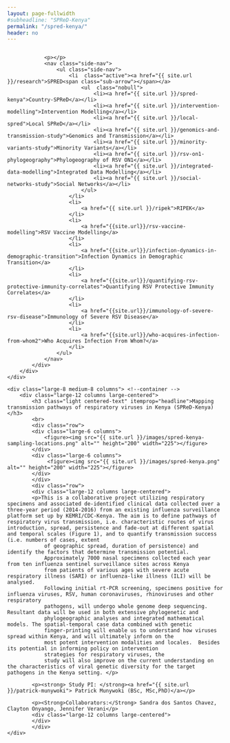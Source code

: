 ```yaml
---
layout: page-fullwidth
#subheadline: "SPReD-Kenya"
permalink: "/spred-kenya/"
header: no
---
```


<section role="main" class="scroll-container">

<div class="row">
	<div class="large-4 medium-4 columns"> <!--side nav -->
		<div class="hide-for-small">
			<div class="sidebar">
			
				<p></p>
				<nav class="side-nav">
					<ul class="side-nav">
						<li  class="active"><a href="{{ site.url }}/research">SPRED<span class="sub-arrow"></span></a>
							<ul  class="nobull">
								<li><a href="{{ site.url }}/spred-kenya">Country-SPReD</a></li>
      							<li><a href="{{ site.url }}/intervention-modelling">Intervention Modelling</a></li>
     							<li><a href="{{ site.url }}/local-spred">Local SPReD</a></li>
      							<li><a href="{{ site.url }}/genomics-and-transmission-study">Genomics and Transmission</a></li>
      							<li><a href="{{ site.url }}/minority-variants-study">Minority Variants</a></li>
      							<li><a href="{{ site.url }}/rsv-on1-phylogeography">Phylogeography of RSV ON1</a></li>
      							<li><a href="{{ site.url }}/integrated-data-modelling">Integrated Data Modelling</a></li>
      							<li><a href="{{ site.url }}/social-networks-study">Social Networks</a></li>
							</ul>
						</li>
						<li>
							<a href="{{ site.url }}/ripek">RIPEK</a>
						</li>
						<li>
    						<a href="{{site.url}}/rsv-vaccine-modelling">RSV Vaccine Modelling</a>
  						</li>
  						<li>
    						<a href="{{site.url}}/infection-dynamics-in-demographic-transition">Infection Dynamics in Demographic Transition</a>
  						</li>
  						<li>
    						<a href="{{site.url}}/quantifying-rsv-protective-immunity-correlates">Quantifying RSV Protective Immunity Correlates</a>
  						</li>
  						<li>
    						<a href="{{site.url}}/immunology-of-severe-rsv-disease">Immunology of Severe RSV Disease</a>
  						</li>
  						<li>
    						<a href="{{site.url}}/who-acquires-infection-from-whom2">Who Acquires Infection From Whom?</a>
  						</li>
					</ul>
				</nav>
			</div>
		</div>
	</div>

	<div class="large-8 medium-8 columns"> <!--container -->
		<div class="large-12 columns large-centered">
			<h3 class="light centered-text" itemprop="headline">Mapping transmission pathways of respiratory viruses in Kenya (SPReD-Kenya)</h3>
			<br>
			<div class="row">
			<div class="large-6 columns">
				<figure><img src="{{ site.url }}/images/spred-kenya-sampling-locations.png" alt="" height="200" width="225"></figure>
			</div>
			<div class="large-6 columns">
 				 <figure><img src="{{ site.url }}/images/spred-kenya.png" alt="" height="200" width="225"></figure>
			</div>
			</div>
			<div class="row">
			<div class="large-12 columns large-centered">
			<p>This is a collaborative project utilizing respiratory specimens and associated de-identified clinical data collected over a three-year period (2014-2016) from an existing influenza surveillance platform set up by KEMRI/CDC-Kenya. The aim is to define pathways of respiratory virus transmission, i.e. characteristic routes of virus introduction, spread, persistence and fade-out at different spatial and temporal scales (Figure 1), and to quantify transmission success (i.e. numbers of cases, extent
				of geographic spread, duration of persistence) and identify the factors that determine transmission potential. 
				Approximately 7000 nasal specimens collected each year from ten influenza sentinel surveillance sites across Kenya 
				from patients of various ages with severe acute respiratory illness (SARI) or influenza-like illness (ILI) will be analysed.
				Following initial rt-PCR screening, specimens positive for influenza viruses, RSV, human coronaviruses, rhinoviruses and other respiratory
				pathogens, will undergo whole genome deep sequencing. Resultant data will be used in both extensive phylogenetic and 
				phylogeographic analyses and integrated mathematical models. The spatial-temporal case data combined with genetic 
				finger-printing will enable us to understand how viruses spread within Kenya, and will ultimately inform on the 
				most potent intervention modalities and locales.  Besides its potential in informing policy on intervention 
				strategies for respiratory viruses, the
				study will also improve on the current understanding on the characteristics of viral genetic diversity for the target pathogens in the Kenya setting. </p>
			
			<p><strong> Study PI: </strong><a href="{{ site.url }}/patrick-munywoki"> Patrick Munywoki (BSc, MSc,PhD)</a></p>

			<p><Strong>Collaborators:</Strong> Sandra dos Santos Chavez, Clayton Onyango, Jennifer Verani</p>
			<div class="large-12 columns large-centered">
			</div>
			</div>
	</div> 
</div>
</section>












